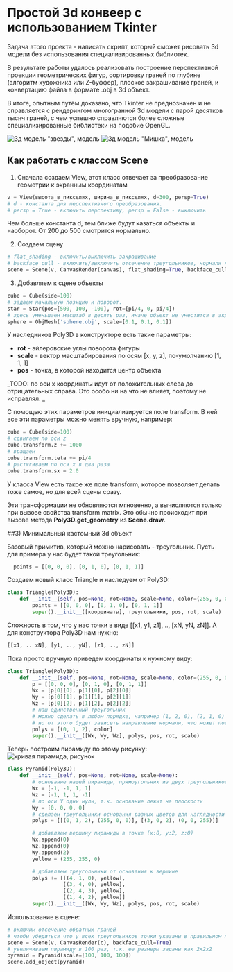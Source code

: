 # Простой 3d конвеер с использованием Tkinter

Задача этого проекта - написать скрипт, который сможет рисовать 3d модели без использования специализированных библиотек.

В результате работы удалось реализовать построение перспективной проекции геометрических фигур, сортировку граней по глубине (алгоритм художника или Z-буффер), плоское закрашивание граней, и конвертацию файла в формате .obj в 3d объект.

В итоге, опытным путём доказано, что Tkinter не преднозначен и не справляется с рендерингом многогранной 3d модели с парой десятков тысяч граней, с чем успешно справляются более сложные специализированные библиотеки на подобие OpenGL.

![3д модель "звезды", модель](https://i.imgur.com/ZqwuyhA.png)
![3д модель "Мишка", модель](https://i.imgur.com/TLXVzAo.png)

## Как работать с классом Scene

1. Сначала создаем View, этот класс отвечает за преобразование геометрии к экранным координатам

```python
v = View(высота_в_пикселях, ширина_в_пикселях, d=300, persp=True)
# d - константа для перспективного преобразования.
# persp = True - включить перспективу, persp = False - выключить

```

Чем больше константа d, тем ближе будут казаться объекты и наоборот. От 200 до 500 смотрится нормально.

2. Создаем сцену

```python
# flat_shading - включить/выключить закрашивание
# backface_cull - включить/выключить отсечение треугольников, нормали которых повернуты в противоположную от экрана сторону
scene = Scene(v, CanvasRender(canvas), flat_shading=True, backface_cull=False)
```

3. Добавляем к сцене объекты

```python
cube = Cube(side=100)
# задаем начальную позицию и поворот.
star = Star(pos=[500, 100, -100], rot=[pi/4, 0, pi/4])
# здесь уменьшаем масштаб в десять раз, иначе объект не уместится в экран
sphere = ObjMesh('sphere.obj', scale=[0.1, 0.1, 0.1])
```

У наследников Poly3D в конструкторе есть такие параметры:

- **rot** - эйлеровские углы поворота фигуры
- **scale** - вектор масштабирования по осям [x, y, z], по-умолчанию [1, 1, 1]
- **pos** - точка, в которой находится центр объекта

_TODO: по оси x координаты идут от положительных слева до отрицательных справа. Это особо ни на что не влияет, поэтому не исправлял. _

С помощью этих параметров инициализируется поле transform. В ней все эти параметры можно менять вручную, например:

```python
cube = Cube(side=100)
# сдвигаем по оси z
cube.transform.z += 1000
# вращаем
cube.transform.teta += pi/4
# растягиваем по оси x в два раза
cube.transform.sx = 2.0
```

У класса View есть такое же поле transform, которое позволяет делать тоже самое, но для всей сцены сразу.

Эти трансформации не обновляются мгновенно, а вычисляются только при вызове свойства transform.matrix. Это обычно происходит при вызове метода **Poly3D.get_geometry** из **Scene.draw**.

##3) Минимальный кастомный 3d объект

Базовый примитив, который можно нарисовать - треугольник. Пусть для примера у нас будет такой треугольник:

```python
  points = [[0, 0, 0], [0, 1, 0], [0, 1, 1]]
```

Создаем новый класс Triangle и наследуем от Poly3D:

```python
class Triangle(Poly3D):
    def __init__(self, pos=None, rot=None, scale=None, color=(255, 0, 0)):
        points = [[0, 0, 0], [0, 1, 0], [0, 1, 1]]
        super().__init__([координаты], треугольники, pos, rot, scale)
```

Сложность в том, что у нас точки в виде [[x1, y1, z1], .., [xN, yN, zN]]. А для конструктора Poly3D нам нужно:

```python
[[x1, .. xN], [y1, .., yN], [z1, .., zN]]
```

Пока просто вручную приведем координаты к нужному виду:

```python
class Triangle(Poly3D):
    def __init__(self, pos=None, rot=None, scale=None, color=(255, 0, 0)):
        p = [[0, 0, 0], [0, 1, 0], [0, 1, 1]]
        Wx = [p[0][0], p[1][0], p[2][0]]
        Wy = [p[0][1], p[1][1], p[2][1]]
        Wz = [p[0][2], p[1][2], p[2][2]]
        # наш единственный треугольник
        # можно сделать в любом порядке, например (1, 2, 0), (2, 1, 0)
        # но от этого будет зависеть направление нормали, что может повлиять на корректность рендеринга
        polys = [(0, 1, 2), color]
        super().__init__([Wx, Wy, Wz], polys, pos, rot, scale)
```

Теперь построим пирамиду по этому рисунку:
![кривая пирамида, рисунок](https://i.imgur.com/eCcAQkY.png)

```python
class Pyramid(Poly3D):
    def __init__(self, pos=None, rot=None, scale=None):
        # основание нашей пирамиды, прямоугольник из двух треугольников
        Wx = [-1, -1, 1, 1]
        Wz = [-1, 1, 1, -1]
        # по оси Y одни нули, т.к. основание лежит на плоскости
        Wy = [0, 0, 0, 0]
        # сделаем треугольники основания разных цветов для наглядности
        polys = [[(0, 1, 2), (255, 0, 0)], [(3, 0, 2), (0, 0, 255)]]

        # добавляем вершину пирамиды в точке (x:0, y:2, z:0)
        Wx.append(0)
        Wz.append(0)
        Wy.append(2)
        yellow = (255, 255, 0)

        # добавляем треугольники от основания к вершине
        polys += [[(4, 1, 0), yellow],
                  [(3, 4, 0), yellow],
                  [(2, 4, 3), yellow],
                  [(1, 4, 2), yellow]]
        super().__init__([Wx, Wy, Wz], polys, pos, rot, scale)
```

Использование в сцене:

```python
# включим отсечение обратных граней
# чтобы убедиться что у всех треугольников точки указаны в правильном порядке
scene = Scene(v, CanvasRender(c), backface_cull=True)
# увеличиваем пирамиду в 100 раз, т.к. ее размеры заданы как 2x2x2
pyramid = Pyramid(scale=[100, 100, 100])
scene.add_object(pyramid)
```
